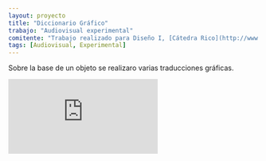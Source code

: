 ```yaml
---
layout: proyecto
title: "Diccionario Gráfico"
trabajo: "Audiovisual experimental"
comitente: "Trabajo realizado para Diseño I, [Cátedra Rico](http://www.catedrarico.com.ar), FADU--UBA."
tags: [Audiovisual, Experimental]
---
```


Sobre la base de un objeto se realizaro varias traducciones gráficas.

<div class="embed-container"><iframe src="https://player.vimeo.com/video/25803793?title=0&byline=0&portrait=0" frameborder="0" webkitAllowFullScreen mozallowfullscreen allowFullScreen></iframe></div>
